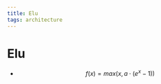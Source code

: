 ```yaml
---
title: Elu
tags: architecture 
---
```


# Elu
- $$f(x) = max(x, a \cdot (e^x-1))$$






































































